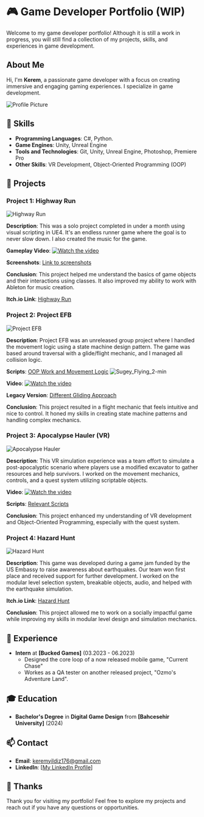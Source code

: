 # 🎮 Game Developer Portfolio (WIP)

Welcome to my game developer portfolio! Although it is still a work in progress, you will still find a collection of my projects, skills, and experiences in game development.

## About Me

Hi, I'm **Kerem**, a passionate game developer with a focus on creating immersive and engaging gaming experiences. I specialize in game development.

![Profile Picture]([profile-pic](https://github.com/Kiru671/Portfolio/assets/112775690/7e6db4ad-726a-42d9-b13a-06e6536e057e)
)

## 🚀 Skills

- **Programming Languages**: C#, Python.
- **Game Engines**: Unity, Unreal Engine
- **Tools and Technologies**: Git, Unity, Unreal Engine, Photoshop, Premiere Pro
- **Other Skills**: VR Development, Object-Oriented Programming (OOP)

## 📂 Projects

### Project 1: Highway Run

![Highway Run](https://github.com/user-attachments/assets/f584fe93-533d-4a31-94fa-990ac041a92b)


**Description**: This was a solo project completed in under a month using visual scripting in UE4. It's an endless runner game where the goal is to never slow down. I also created the music for the game.

**Gameplay Video**: [![Watch the video](https://img.youtube.com/vi/7tafZ5Es0os/default.jpg)](https://www.youtube.com/watch?v=7tafZ5Es0os)

**Screenshots**: [Link to screenshots](#)

**Conclusion**: This project helped me understand the basics of game objects and their interactions using classes. It also improved my ability to work with Ableton for music creation.

**Itch.io Link**: [Highway Run](https://kiru176.itch.io/highway-run)

### Project 2: Project EFB

![Project EFB](https://github.com/user-attachments/assets/1746bb70-e1dc-4ff8-9736-4c6baaf3596a)


**Description**: Project EFB was an unreleased group project where I handled the movement logic using a state machine design pattern. The game was based around traversal with a glide/flight mechanic, and I managed all collision logic.

**Scripts**: [OOP Work and Movement Logic](https://github.com/Kiru671/EFB_Scripts)
![Sugey_Flying_2-min](https://github.com/Kiru671/Portfolio/assets/112775690/a0dc3eba-0129-4554-9b1d-14e9ab707a66)


**Video**: [![Watch the video](https://img.youtube.com/vi/qzQkWC-rh-Q/default.jpg)](https://youtu.be/qzQkWC-rh-Q?si=um-Q7rwCQgm69dyF&t=208)

**Legacy Version**: [Different Gliding Approach](https://www.youtube.com/watch?v=sda4-PCvpYM)

**Conclusion**: This project resulted in a flight mechanic that feels intuitive and nice to control. It honed my skills in creating state machine patterns and handling complex mechanics.

### Project 3: Apocalypse Hauler (VR)

![Apocalypse Hauler](https://via.placeholder.com/400x200)  <!-- Replace with your image -->

**Description**: This VR simulation experience was a team effort to simulate a post-apocalyptic scenario where players use a modified excavator to gather resources and help survivors. I worked on the movement mechanics, controls, and a quest system utilizing scriptable objects.

**Video**: [![Watch the video](https://img.youtube.com/vi/M6d6syOWEkg/default.jpg)](https://youtu.be/M6d6syOWEkg)

**Scripts**: [Relevant Scripts](https://github.com/Kiru671/Apocalypse_Hauler_Scripts)

**Conclusion**: This project enhanced my understanding of VR development and Object-Oriented Programming, especially with the quest system.

### Project 4: Hazard Hunt

![Hazard Hunt](https://via.placeholder.com/400x200)  <!-- Replace with your image -->

**Description**: This game was developed during a game jam funded by the US Embassy to raise awareness about earthquakes. Our team won first place and received support for further development. I worked on the modular level selection system, breakable objects, audio, and helped with the earthquake simulation.

**Itch.io Link**: [Hazard Hunt](https://kiru176.itch.io/hazard-hunt)

**Conclusion**: This project allowed me to work on a socially impactful game while improving my skills in modular level design and simulation mechanics.

## 💼 Experience

- **Intern** at **[Bucked Games]** (03.2023 - 06.2023)
  - Designed the core loop of a now released mobile game, "Current Chase"
  - Workes as a QA tester on another released project, "Ozmo's Adventure Land".
  

## 🎓 Education

- **Bachelor's Degree** in **Digital Game Design** from **[Bahcesehir University]** (2024)

## 📫 Contact

- **Email**: keremyildiz176@gmail.com
- **LinkedIn**: [[My LinkedIn Profile](https://www.linkedin.com/in/kiruyildiz/)]

## 🙏 Thanks

Thank you for visiting my portfolio! Feel free to explore my projects and reach out if you have any questions or opportunities.
